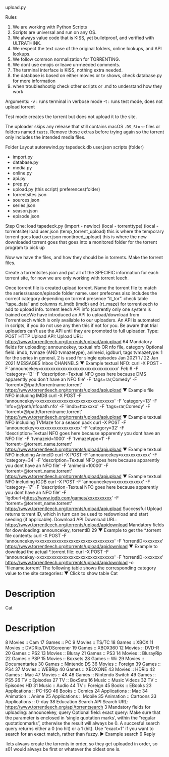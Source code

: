 upload.py

Rules

1. We are working with Python Scripts
2. Scripts are universal and run on any OS.
3. We always value code that is KISS, yet bulletproof, and verified with ULTRATHINK.
4. We respect the text case of the original folders, online lookups, and API lookups.
5. We follow common normalization for TORRENTING.
6. We dont use emojis or leave un-needed comments.
7. The terminal interface is KISS, nothing extra needed.
8. the database is based on either movies or tv shows, check database.py for more information
9. when troubleshootig check other scripts or .md to understand how they work

Arguments:
-v : runs terminal in verbose mode
-t : runs test mode, does not upload torrent

Test mode creates the torrent but does not upload it to the site.

The uploader skips any release that still contains macOS `.DS_Store` files or
folders named `tests`. Remove those extras before trying again so the torrent
only includes the intended media files.

Folder Layout 
autorewind.py 
tapedeck.db
user.json
scripts (folder)
- import.py
- database.py 
- media.py
- online.py
- api.py
- prep.py
- upload.py (this script)
preferences(folder)
- torrentsites.json
- sources.json
- series.json
- season.json
- episode.json


Step One:
load tapedeck.py (import - newloc) (local - torrenttype) (local - torrentsite)
load user.json (temp_torrent_upload) this is where the temporary torrent goes
load user.json montiroed_upload) this is where the new downloaded torrent goes that goes into a monitored folder for the torrent program to pick up


Now we have the files, and how they should be in torrents. Make the torrent files. 

Create a torrentsites.json and put all of the SPECIFIC information for each torrent site, for now we are only working with torrent leech. 





Once torrent file is created upload torrent. Name the torrent file to match the series/season/episode folder name.
user prefecnes also includes the correct category depending on torrent presence “it_tor”. check table “tape_data” and columns rt_imdb (imdb) and (rt_maze) for torrentleech to add to upload info. 
torrent leech API info (currently only one system is trained on):We have introduced an API to upload/download from Torrentleech which is only
available to our uploaders. An API is automated in scripts, if you do not use any
then this if not for you. Be aware that trial uploaders can’t use the API until they
are promoted to full uploader.
Type: POST HTTP
Upload API:
Upload URL: https://www.torrentleech.org/torrents/upload/apiupload
64
Mandatory fields for uploading: announcekey, textual nfo OR nfo file, category
Optional field: imdb, tvmaze (AND tvmazetype), animeid, igdburl, tags
tvmazetype: 1 for the series in general, 2 is used for single episodes
Jan 2021
1 / 22
Jan 2021
MESSAGES
Inbox
CHANNELS
▼ Example textual NFO:
curl -X POST -F 'announcekey=xxxxxxxxxxxxxxxxxxxxxxxxxxxxxxxx'
Feb 6
-F 'category=13' -F 'description=Textual NFO goes here because
DMS
apparently you don't have an NFO file' -F 'tags=rar,Comedy' -F
'torrent=@/path/torrentname.torrent'
https://www.torrentleech.org/torrents/upload/apiupload
▼ Example file NFO including IMDB
curl -X POST -F 'announcekey=xxxxxxxxxxxxxxxxxxxxxxxxxxxxxxxx'
-F 'category=13' -F 'nfo=@/path/nfopath.nfo' -F 'imdb=ttxxxxxx'
-F 'tags=rar,Comedy' -F 'torrent=@/path/torrentname.torrent'
https://www.torrentleech.org/torrents/upload/apiupload
▼ Example textual NFO including TVMaze for a season pack
curl -X POST -F 'announcekey=xxxxxxxxxxxxxxxxxx' -F
'category=32' -F 'description=Textual NFO goes here because
apparently you dont have an NFO file' -F 'tvmazeid=1000' -F
'tvmazetype=1' -F 'torrent=@torrent_name.torrent'
https://www.torrentleech.org/torrents/upload/apiupload
▼ Example textual NFO including AnimeID
curl -X POST -F 'announcekey=xxxxxxxxxxxx' -F 'category=34' -F
'description=Textual NFO goes here because apparently you dont
have an NFO file' -F 'animeid=10000' -F
'torrent=@torrent_name.torrent'
https://www.torrentleech.org/torrents/upload/apiupload
▼ Example textual NFO including IGDB
curl -X POST -F 'announcekey=xxxxxxxxxxxx' -F 'category=17' -F
'description=Textual NFO goes here because apparently you dont
have an NFO file' -F
'igdburl=https://www.igdb.com/games/xxxxxxxxxx' -F
'torrent=@torrent_name.torrent'
https://www.torrentleech.org/torrents/upload/apiupload
Successful Upload returns torrent ID, which in turn can be used to redownload
and start seeding (if applicable).
Download API
Download URL: https://www.torrentleech.org/torrents/upload/apidownload
Mandatory fields for downloading: announcekey, torrentID
29
▼ Example to get the *.torrent file contents:
curl -X POST -F 'announcekey=xxxxxxxxxxxxxxxxxxxxxxxxxxxxxxxx'
-F 'torrentID=xxxxxxx'
https://www.torrentleech.org/torrents/upload/apidownload
▼ Example to download the actual *.torrent file:
curl -X POST -F 'announcekey=xxxxxxxxxxxxxxxxxxxxxxxxxxxxxxxx'
-F 'torrentID=xxxxxxx'
https://www.torrentleech.org/torrents/upload/apidownload -o
'filename.torrent'
The following table shows the corresponding category value to the site
categories:
▼ Click to show table
Cat
# Description
Cat
# Description
8 Movies :: Cam 17 Games :: PC
9 Movies :: TS/TC 18 Games :: XBOX
11
Movies ::
DVDRip/DVDScreener
19 Games :: XBOX360
12 Movies :: DVD-R 20 Games :: PS2
13 Movies :: Bluray 21 Games :: PS3
14 Movies :: BlurayRip 22 Games :: PSP
15 Movies :: Boxsets 28 Games :: Wii
29 Movies :: Documentaries 30 Games :: Nintendo DS
36 Movies :: Foreign 39 Games :: PS4
37 Movies :: WEBRip 40 Games :: XBOXONE
43 Movies :: HDRip 42 Games :: Mac
47 Movies :: 4K 48
Games :: Nintendo
Switch
49 Games :: PS5
26 TV :: Episodes
27 TV :: BoxSets 16 Music :: Music Videos
32 TV :: Episodes HD 31 Music :: Audio
44 TV :: Foreign
45 Books :: EBooks
23 Applications :: PC-ISO 46 Books :: Comics
24 Applications :: Mac 34 Animation :: Anime
25 Applications :: Mobile 35 Animation :: Cartoons
33 Applications :: 0-day 38 Education
Search API
Search URL: https://www.torrentleech.org/api/torrentsearch
3
Mandatory fields for uploading: announcekey, query
Optional field: exact
query: Make sure that the parameter is enclosed in ‘single quotation marks’,
within the “regular quotationmarks”, otherwise the result will always be 0.
A succesful search query returns either a 0 (no hit) or a 1 (hit). Use “exact=1” if
you want to search for an exact match, rather than fuzzy.
► Example search
9 Reply






 lets always create the torrents in order, so they get uploaded in order, so
  s01 would always be first or whatever the oldest one is. 
